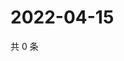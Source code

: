 # 2022-04-15

共 0 条

<!-- BEGIN WEIBO -->
<!-- 最后更新时间 Fri Apr 15 2022 20:26:00 GMT+0800 (China Standard Time) -->

<!-- END WEIBO -->
